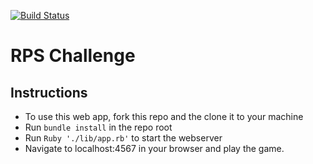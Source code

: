 [![Build Status](https://travis-ci.org/makersacademy/rps-challenge.svg?branch=master)](https://travis-ci.org/makersacademy/rps-challenge)

# RPS Challenge

Instructions
-------

* To use this web app, fork this repo and the clone it to your machine
* Run ```bundle install``` in the repo root
* Run ```Ruby './lib/app.rb'``` to start the webserver
* Navigate to localhost:4567 in your browser and play the game.
